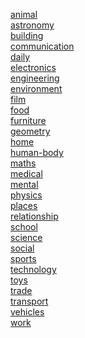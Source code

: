 [animal](../topics/animal.md)<br>[astronomy](../topics/astronomy.md)<br>[building](../topics/building.md)<br>[communication](../topics/communication.md)<br>[daily](../topics/daily.md)<br>[electronics](../topics/electronics.md)<br>[engineering](../topics/engineering.md)<br>[environment](../topics/environment.md)<br>[film](../topics/film.md)<br>[food](../topics/food.md)<br>[furniture](../topics/furniture.md)<br>[geometry](../topics/geometry.md)<br>[home](../topics/home.md)<br>[human-body](../topics/human-body.md)<br>[maths](../topics/maths.md)<br>[medical](../topics/medical.md)<br>[mental](../topics/mental.md)<br>[physics](../topics/physics.md)<br>[places](../topics/places.md)<br>[relationship](../topics/relationship.md)<br>[school](../topics/school.md)<br>[science](../topics/science.md)<br>[social](../topics/social.md)<br>[sports](../topics/sports.md)<br>[technology](../topics/technology.md)<br>[toys](../topics/toys.md)<br>[trade](../topics/trade.md)<br>[transport](../topics/transport.md)<br>[vehicles](../topics/vehicles.md)<br>[work](../topics/work.md)<br>